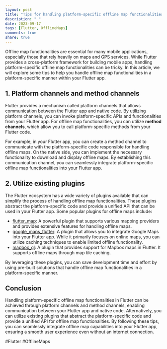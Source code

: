 ```yaml
---
layout: post
title: "Tips for handling platform-specific offline map functionalities in Flutter."
description: " "
date: 2023-09-17
tags: [Flutter, OfflineMaps]
comments: true
share: true
---
```


Offline map functionalities are essential for many mobile applications, especially those that rely heavily on maps and GPS services. While Flutter provides a cross-platform framework for building mobile apps, handling platform-specific offline map functionalities can be tricky. In this article, we will explore some tips to help you handle offline map functionalities in a platform-specific manner within your Flutter app.

## 1. Platform channels and method channels

Flutter provides a mechanism called platform channels that allows communication between the Flutter app and native code. By utilizing platform channels, you can invoke platform-specific APIs and functionalities from your Flutter app. For offline map functionalities, you can utilize **method channels**, which allow you to call platform-specific methods from your Flutter code.

For example, in your Flutter app, you can create a method channel to communicate with the platform-specific code responsible for handling offline maps. On the native side, you can implement the necessary functionality to download and display offline maps. By establishing this communication channel, you can seamlessly integrate platform-specific offline map functionalities into your Flutter app.

## 2. Utilize existing plugins

The Flutter ecosystem has a wide variety of plugins available that can simplify the process of handling offline map functionalities. These plugins abstract the platform-specific code and provide a unified API that can be used in your Flutter app. Some popular plugins for offline maps include:

- [flutter_map](https://pub.dev/packages/flutter_map): A powerful plugin that supports various mapping providers and provides extensive features for handling offline maps.
- [google_maps_flutter](https://pub.dev/packages/google_maps_flutter): A plugin that allows you to integrate Google Maps into your Flutter app. While it primarily focuses on online maps, you can utilize caching techniques to enable limited offline functionality.
- [mapbox_gl](https://pub.dev/packages/mapbox_gl): A plugin that provides support for Mapbox maps in Flutter. It supports offline maps through map tile caching.

By leveraging these plugins, you can save development time and effort by using pre-built solutions that handle offline map functionalities in a platform-specific manner.

## Conclusion

Handling platform-specific offline map functionalities in Flutter can be achieved through platform channels and method channels, enabling communication between your Flutter app and native code. Alternatively, you can utilize existing plugins that abstract the platform-specific code and provide a unified API for offline map functionalities. By following these tips, you can seamlessly integrate offline map capabilities into your Flutter app, ensuring a smooth user experience even without an internet connection.

#Flutter #OfflineMaps